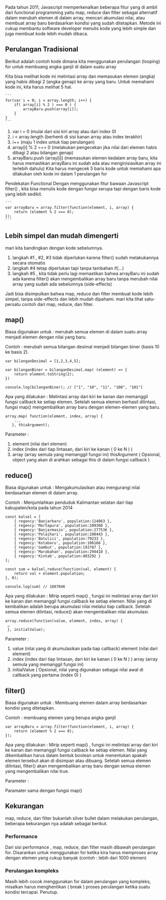 Pada tahun 2011, Javascript memperkenalkan beberapa fitur yang di ambil dari functional programming yaitu map, reduce dan filter sebagai alternatif dalam merubah elemen di dalam array, mencari akumulasi nilai, atau membuat array baru berdasarkan kondisi yang sudah ditetapkan. Metode ini cukup membantu software developer menulis kode yang lebih simple dan juga membuat kode lebih mudah dibaca.

## Perulangan Tradisional
Berikut adalah contoh kode dimana kita menggunakan perulangan (looping) for untuk membuang angka ganjil di dalam suatu array

Kita bisa melihat kode ini melintasi array dan memasukan elemen (angka) yang habis dibagi 2 (angka genap) ke array yang baru. Untuk memahami kode ini, kita harus melihat 5 hal.

    ```
    for(var i = 0; i < array.length; i++) {
        if( array[i] % 2 ) === 0 ) {
            arrayBaru.push(array[i]);
        }
    }
    ```
1. var i = 0 (mulai dari sisi kiri array atau dari index 0)
2. i < array.length (berhenti di sisi kanan array atau index terakhir)
3. i++ (maju 1 index untuk tiap perulangan)
4. array[i] % 2 === 0 (melakukan pengecekan jika nilai dari elemen habis dibagi 2 atau      bilangan genap)
5. arrayBaru.push (array[i]) (memasukan elemen kedalam array baru, kita harus memastikan arrayBaru ini sudah ada atau menginisiasikan array ini terlebih dahulu)
Kita harus mengecek 5 baris kode untuk memahami apa dilakukan oleh kode ini dalam 1 perulangan for

Pendekatan Functional
Dengan menggunakan fitur bawaan Javascript filter() , kita bisa menulis kode dengan fungsi serupa tapi dengan baris kode yang lebih sedikit.

    ```
    var arrayBaru = array.filter(function(element, i, array) {
        return (element % 2 === 0); 
    });
    ```

## Lebih simpel dan mudah dimengerti
mari kita bandingkan dengan kode sebelumnya.

1. langkah #1 , #2, #3 tidak diperlukan karena filter() sudah melakukannya secara otomatis
2. langkah #4 tetap diperlukan tapi tanpa tambahan if(…)
3. langkah #5 , kita tidak perlu lagi memastikan bahwa arrayBaru ini sudah ada karena filter() akan mengembalikan array baru tanpa merubah nilai array yang sudah ada sebelumnya (side-effects)

Jadi bisa disimpulkan bahwa map, reduce dan filter membuat kode lebih simpel, tanpa side-effects dan lebih mudah dipahami.
mari kita lihat satu-persatu contoh dari map, reduce, dan filter.

## map()
Biasa digunakan untuk : merubah semua elemen di dalam suatu array menjadi elemen dengan nilai yang baru.

Contoh : merubah semua bilangan desimal menjadi bilangan biner (basis 10 ke basis 2).

```
var bilanganDesimal = [1,2,3,4,5];

var bilanganBiner = bilanganDesimal.map( (element) => {
 	return element.toString(2);   
})

console.log(bilanganBiner); // ["1", "10", "11", "100", "101"]
```

Apa yang dilakukan : Melintasi array dari kiri ke kanan dan memanggil fungsi callback ke setiap elemen. Setelah semua elemen berhasil dilintasi, fungsi map() mengembalikan array baru dengan elemen-elemen yang baru.


```
array.map( function(element, index, array) {
    ...
   }, thisArgument);
```


Parameter :
1. element (nilai dari elemen)
2. index (index dari tiap lintasan, dari kiri ke kanan ( 0 ke N ) )
3. array (array semula yang memanggil fungsi ini)
thisArgument ( Opsional, object yang akan di arahkan sebagai this di dalam fungsi callback )

## reduce()
Biasa digunakan untuk : Mengakumulasikan atau mengurangi nilai berdasarkan elemen di dalam array.

Contoh : Menjumlahkan penduduk Kalimantan selatan dari tiap kabupaten/kota pada tahun 2014

```
const kalsel = [
	{ regency:'Banjarbaru', population:114863 },
	{ regency:'Martapura', population:209308 },
	{ regency:'Banjarmasin', population:277536 },
	{ regency:'Pelaihari', population:208443 },
	{ regency:'Batulici', population:79233 },
	{ regency:'Kotabaru', population:106166 },
	{ regency:'Gambut', population:193787 },
	{ regency:'Marabahan', population:294418 },
	{ regency:'Kintab', population:403292 }
];

const sum = kalsel.reduce(function(val, element) {
	return val + element.population;
}, 0);

console.log(sum) // 1887046
```

Apa yang dilakukan : Mirip seperti map() , fungsi ini melintasi array dari kiri ke kanan dan memanggil fungsi callback ke setiap elemen. Nilai yang di kembalikan adalah berupa akumulasi nilai melalui tiap callback. Setelah semua elemen dilintasi, reduce() akan mengembalikan nilai akumulasi.

```
array.reduce(function(value, element, index, array) {
 …
 }, initialValue);
```

Parameter :
1. value (nilai yang di akumulasikan pada tiap callback)
element (nilai dari element)
2. index (index dari tiap lintasan, dari kiri ke kanan ( 0 ke N ) )
array (array semula yang memanggil fungsi ini)
3. initialValue ( Opsional, nilai yang digunakan sebagai nilai awal di callback yang pertama (index 0) )

## filter()
Biasa digunakan untuk : Membuang elemen dalam array berdasarkan kondisi yang ditetapkan.

Contoh : membuang elemen yang berupa angka ganjil

```
var arrayBaru = array.filter(function(element, i, array) {
	return (element % 2 === 0); 
});
```

Apa yang dilakukan : Mirip seperti map() , fungsi ini melintasi array dari kiri ke kanan dan memanggil fungsi callback ke setiap elemen. Nilai yang dikembalikan harus dalam bentuk boolean untuk menentukan apakah elemen tersebut akan di disimpan atau dibuang. Setelah semua elemen dilintasi, filter() akan mengembalikan array baru dengan semua elemen yang mengembalikan nilai true.

Parameter :

Paramater sama dengan fungsi map()

## Kekurangan
map, reduce, dan filter bukanlah silver bullet dalam melakukan perulangan, beberapa kekurangan nya adalah sebagai berikut.

### Performance
Dari sisi performance , map, reduce, dan filter masih dibawah perulangan for. Disarankan untuk menggunakan for ketika kira harus memproses array dengan elemen yang cukup banyak (contoh : lebih dari 1000 elemen)

### Perulangan kompleks
Masih lebih cocok menggunakan for dalam perulangan yang kompleks, misalkan harus menghentikan ( break ) proses perulangan ketika suatu kondisi tercapai.
Penutup.
